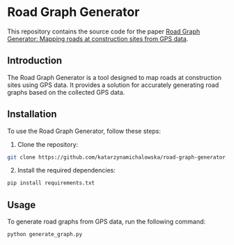 # Road Graph Generator

This repository contains the source code for the paper [Road Graph Generator: Mapping roads at construction sites from GPS data](https://arxiv.org/abs/2402.09919).

## Introduction

The Road Graph Generator is a tool designed to map roads at construction sites using GPS data. It provides a solution for accurately generating road graphs based on the collected GPS data.

## Installation

To use the Road Graph Generator, follow these steps:

1. Clone the repository: 
```bash
git clone https://github.com/katarzynamichalowska/road-graph-generator.git
```

2. Install the required dependencies: 
```bash
pip install requirements.txt
```

## Usage

To generate road graphs from GPS data, run the following command:

```bash
python generate_graph.py
```


